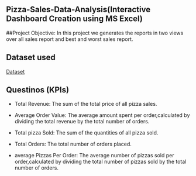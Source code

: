 ## Pizza-Sales-Data-Analysis(Interactive Dashboard Creation using MS Excel)
##Project Objective:
In this project we generates the reports in two views over all sales report and best and worst sales report.

## Dataset used
 <a href =”https://github.com/karthik-medaka09/Data-Analysis-Dashboard/blob/main/pizza%20project%20final.xlsx”>Dataset</a>

 ## Questinos (KPIs)
 * Total Revenue: The sum of the total price of all pizza sales.

 * Average Order Value: The average amount spent per order,calculated by dividing the total revenue by the total number of 
   orders.
 
 * Total pizza Sold: The sum of the quantities of all pizza sold.
 
 * Total Orders: The total number of orders placed.
 
 * average Pizzas Per Order: The average number of pizzas sold per order,calculated by dividing the total number of pizzas 
   sold by the total number of orders.


